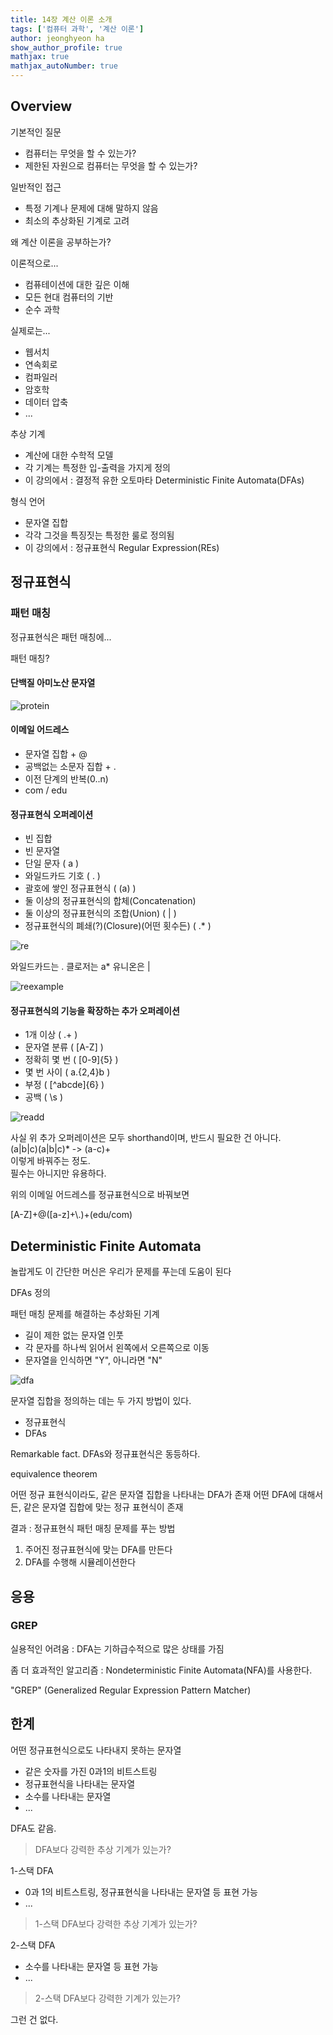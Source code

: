 ```yaml
---
title: 14장 계산 이론 소개
tags: ['컴퓨터 과학', '계산 이론']
author: jeonghyeon ha
show_author_profile: true
mathjax: true
mathjax_autoNumber: true
---
```


## Overview

기본적인 질문

* 컴퓨터는 무엇을 할 수 있는가?
* 제한된 자원으로 컴퓨터는 무엇을 할 수 있는가?

일반적인 접근

* 특정 기계나 문제에 대해 말하지 않음
* 최소의 추상화된 기계로 고려

왜 계산 이론을 공부하는가?

이론적으로...

* 컴퓨테이션에 대한 깊은 이해
* 모든 현대 컴퓨터의 기반
* 순수 과학

실제로는...

* 웹서치
* 연속회로
* 컴파일러
* 암호학
* 데이터 압축
* ...

추상 기계

* 계산에 대한 수학적 모델
* 각 기계는 특정한 입-출력을 가지게 정의
* 이 강의에서 : 결정적 유한 오토마타 Deterministic Finite Automata(DFAs)

형식 언어

* 문자열 집합
* 각각 그것을 특징짓는 특정한 룰로 정의됨
* 이 강의에서 : 정규표현식 Regular Expression(REs)

## 정규표현식

### 패턴 매칭

정규표현식은 패턴 매칭에...

패턴 매칭?

#### 단백질 아미노산 문자열
![protein](https://raw.githubusercontent.com/LostFinger/LostFinger.github.io/master/_posts/Computer_Science_Algorithms_Theory_and_Machines/Lecture14/protein.png)

#### 이메일 어드레스

* 문자열 집합 + @
* 공백없는 소문자 집합 + .
* 이전 단계의 반복(0..n)
* com / edu

#### 정규표현식 오퍼레이션

* 빈 집합
* 빈 문자열
* 단일 문자 ( a )
* 와일드카드 기호 ( . )
* 괄호에 쌓인 정규표현식 ( (a) )
* 둘 이상의 정규표현식의 합체(Concatenation)
* 둘 이상의 정규표현식의 조합(Union) ( | )
* 정규표현식의 폐쇄(?)(Closure)(어떤 횟수든) ( .* )

![re](https://raw.githubusercontent.com/LostFinger/LostFinger.github.io/master/_posts/Computer_Science_Algorithms_Theory_and_Machines/Lecture14/re.png)

와일드카드는 .
클로저는 a*
유니온은 |

![reexample](https://raw.githubusercontent.com/LostFinger/LostFinger.github.io/master/_posts/Computer_Science_Algorithms_Theory_and_Machines/Lecture14/reexample.png)

#### 정규표현식의 기능을 확장하는 추가 오퍼레이션

* 1개 이상 ( .+ )
* 문자열 분류 ( [A-Z] )
* 정확히 몇 번 ( [0-9]{5} )
* 몇 번 사이 ( a.{2,4}b )
* 부정 ( [^abcde]{6} )
* 공백 ( \s )

![readd](https://raw.githubusercontent.com/LostFinger/LostFinger.github.io/master/_posts/Computer_Science_Algorithms_Theory_and_Machines/Lecture14/readd.png)

사실 위 추가 오퍼레이션은 모두 shorthand이며, 반드시 필요한 건 아니다.  
(a|b|c)(a|b|c)* -> (a-c)+  
이렇게 바꿔주는 정도.  
필수는 아니지만 유용하다.

위의 이메일 어드레스를 정규표현식으로 바꿔보면

[A-Z]+@([a-z]+\\.)+(edu/com)

## Deterministic Finite Automata

놀랍게도 이 간단한 머신은 우리가 문제를 푸는데 도움이 된다

DFAs 정의

패턴 매칭 문제를 해결하는 추상화된 기계

* 길이 제한 없는 문자열 인풋
* 각 문자를 하나씩 읽어서 왼쪽에서 오른쪽으로 이동
* 문자열을 인식하면 "Y", 아니라면 "N"

![dfa](https://raw.githubusercontent.com/LostFinger/LostFinger.github.io/master/_posts/Computer_Science_Algorithms_Theory_and_Machines/Lecture14/dfa.png)

문자열 집합을 정의하는 데는 두 가지 방법이 있다.

* 정규표현식
* DFAs

Remarkable fact. DFAs와 정규표현식은 동등하다.

equivalence theorem

어떤 정규 표현식이라도, 같은 문자열 집합을 나타내는 DFA가 존재
어떤 DFA에 대해서든, 같은 문자열 집합에 맞는 정규 표현식이 존재

결과 : 정규표현식 패턴 매칭 문제를 푸는 방법

1. 주어진 정규표현식에 맞는 DFA를 만든다
2. DFA를 수행해 시뮬레이션한다

## 응용

### GREP

실용적인 어려움 : DFA는 기하급수적으로 많은 상태를 가짐

좀 더 효과적인 알고리즘 : Nondeterministic Finite Automata(NFA)를 사용한다.

"GREP" (Generalized Regular Expression Pattern Matcher)

## 한계

어떤 정규표현식으로도 나타내지 못하는 문자열

* 같은 숫자를 가진 0과1의 비트스트링
* 정규표현식을 나타내는 문자열
* 소수를 나타내는 문자열
* ...

DFA도 같음.

>DFA보다 강력한 추상 기계가 있는가?

1-스택 DFA

* 0과 1의 비트스트링, 정규표현식을 나타내는 문자열 등 표현 가능
* ...

>1-스택 DFA보다 강력한 추상 기계가 있는가?

2-스택 DFA

* 소수를 나타내는 문자열 등 표현 가능
* ...

>2-스택 DFA보다 강력한 기계가 있는가?

그런 건 없다.
